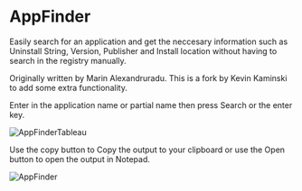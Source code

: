 # AppFinder

Easily search for an application and get the neccesary information such as Uninstall String, Version, Publisher and Install location without having to search in the registry manually. 

Originally written by Marin Alexandruradu. This is a fork by Kevin Kaminski to add some extra functionality.

Enter in the application name or partial name then press Search or the enter key.

![AppFinderTableau](https://github.com/kkaminsk/AppFinder/doc/assets/1.gif)

Use the copy button to Copy the output to your clipboard or use the Open button to open the output in Notepad.

![AppFinder](https://github.com/kkaminsk/AppFinder/doc/assets/2.gif)